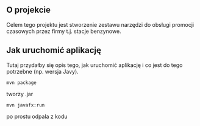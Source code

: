 ## O projekcie

Celem tego projektu jest stworzenie zestawu narzędzi do obsługi promocji czasowych przez firmy t.j. stacje benzynowe.

## Jak uruchomić aplikację

Tutaj przydałby się opis tego, jak uruchomić aplikację i co jest do tego potrzebne (np. wersja Javy).


```
mvn package
```
tworzy .jar

```
mvn javafx:run
```
po prostu odpala z kodu